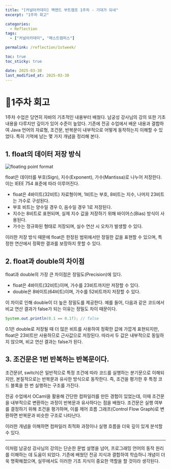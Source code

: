 ```yaml
---
title: "[커널아카데미] 백엔드 부트캠프 1주차 - 기대가 되네"
excerpt: "1주차 회고"

categories:
  - Reflection
tags:
  - ["커널아카데미", "패스트캠퍼스"]

permalink: /reflection/1stweek/

toc: true
toc_sticky: true

date: 2025-03-30
last_modified_at: 2025-03-30
---
```


# 📜1주차 회고



1주차 수업은 당연히 자바의 기초적인 내용부터 배웠다. 남궁성 강사님의 강의 또한 기초 내용을 다루지만 깊이가 있어 수준이 높았다. 기존에 전공 수업에서 배운 내용과 결합하여 Java 언어의 자료형, 조건문, 반복문이 내부적으로 어떻게 동작하는지 이해할 수 있었다. 특히 기억에 남는 몇 가지 개념을 정리해 본다.

## 1. float의 데이터 저장 방식

![floating point format](https://1drv.ms/i/c/d1ab106aee34610f/IQT1PkyqmuMsSafutyQBMfD6ATRrkXD3Ik-KpIvbAij9yg8?width=1024)

float은 데이터를 부호(Sign), 지수(Exponent), 가수(Mantissa)로 나누어 저장한다. 이는 IEEE 754 표준에 따라 이루어진다.

- float은 4바이트(32비트) 자료형이며, 1비트는 부호, 8비트는 지수, 나머지 23비트는 가수로 구성된다.
- 부호 비트는 양수일 경우 0, 음수일 경우 1로 저장된다.
- 지수는 8비트로 표현되며, 실제 지수 값을 저장하기 위해 바이어스(Bias) 방식이 사용된다.
- 가수는 정규화된 형태로 저장되며, 실수 연산 시 오차가 발생할 수 있다.

이러한 저장 방식 때문에 float은 한정된 범위에서만 정밀한 값을 표현할 수 있으며, 특정한 연산에서 정확한 결과를 보장하지 못할 수 있다.

## 2. float과 double의 차이점

float과 double의 가장 큰 차이점은 정밀도(Precision)에 있다.

- float은 4바이트(32비트)이며, 가수를 23비트까지만 저장할 수 있다.
- double은 8바이트(64비트)이며, 가수를 52비트까지 저장할 수 있다.

이 차이로 인해 double이 더 높은 정밀도를 제공한다. 예를 들어, 다음과 같은 코드에서 비교 연산 결과가 false가 되는 이유는 정밀도 차이 때문이다.

```java
System.out.println(0.1 == 0.1f); // false

```

0.1은 double로 저장될 때 더 많은 비트를 사용하여 정확한 값에 가깝게 표현되지만, float은 23비트만 사용하므로 근사값으로 저장된다. 따라서 두 값은 내부적으로 동일하지 않으며, 비교 연산 결과는 false가 된다.

## 3. 조건문은 1번 반복하는 반복문이다.

조건문(if, switch)은 일반적으로 특정 조건에 따라 코드를 실행하는 분기문으로 이해되지만, 본질적으로는 반복문과 유사한 방식으로 동작한다. 즉, 조건을 평가한 후 특정 코드 블록을 한 번 실행하는 구조를 가진다.

전공 수업에서 OCaml을 활용해 간단한 컴파일러를 만든 경험이 있었는데, 이때 조건문을 내부적으로 변환하는 과정이 반복문과 유사하다는 점을 배웠다. 조건문은 실행 여부를 결정하기 위해 조건을 평가하며, 이를 제어 흐름 그래프(Control Flow Graph)로 변환하면 반복문과 비슷한 구조로 나타난다.

이러한 개념을 이해하면 컴파일러 최적화 과정이나 실행 흐름을 더욱 깊이 있게 분석할 수 있다.

---

이처럼 남궁성 강사님의 강의는 단순한 문법 설명을 넘어, 프로그래밍 언어의 동작 원리를 이해하는 데 도움이 되었다. 기존에 배웠던 전공 지식과 결합하여 학습하니 개념이 더욱 명확해졌으며, 실무에서도 이러한 기초 지식이 중요한 역할을 할 것이라 생각된다. 